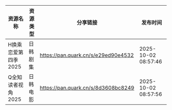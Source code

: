 | 资源名称         | 资源类型 | 分享链接                                | 发布时间                |
| ------------ | ---- | ----------------------------------- | ------------------- |
| H换乘恋爱第四季2025 | 日韩剧集 | https://pan.quark.cn/s/e29ed90e4532 | 2025-10-02 08:57:46 |
| Q全知读者视角2025  | 日韩电影 | https://pan.quark.cn/s/8d3608bc8249 | 2025-10-02 08:57:56 |
